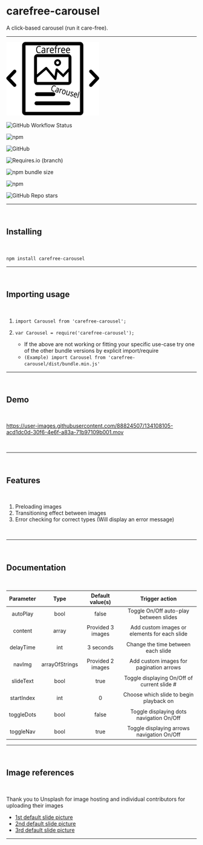 # carefree-carousel

A click-based carousel (run it care-free).

---
![](./assets/carousel.svg)

![GitHub Workflow Status](https://img.shields.io/github/workflow/status/eno-d/carefree-carousel/main?style=for-the-badge)

![npm](https://img.shields.io/npm/v/carefree-carousel?label=Latest&style=for-the-badge)

![GitHub](https://img.shields.io/github/license/eno-d/carefree-carousel?style=for-the-badge)

![Requires.io (branch)](https://img.shields.io/requires/github/eno-d/carefree-carousel/main?style=for-the-badge)

![npm bundle size](https://img.shields.io/bundlephobia/min/carefree-carousel?label=Size&style=for-the-badge)

![npm](https://img.shields.io/npm/dw/carefree-carousel?label=Downloads&style=for-the-badge)

![GitHub Repo stars](https://img.shields.io/github/stars/eno-d/carefree-carousel?style=social)

---

<br/>

## Installing

<br/>

``` npm install carefree-carousel ```

---
<br/>

## Importing usage

<br/>

1. ``` import Carousel from 'carefree-carousel'; ```

2. ``` var Carousel = require('carefree-carousel'); ```

    * If the above are not working or fitting your specific use-case try one of the other bundle versions by explicit import/require 
    - ``` (Example) import Carousel from 'carefree-carousel/dist/bundle.min.js' ```

---

<br/>

## Demo

<br/>

https://user-images.githubusercontent.com/88824507/134108105-acd1dc0d-30f6-4e6f-a83a-71b97109b001.mov

<br/>

---

<br/>

## Features

<br/>

1) Preloading images
2) Transitioning effect between images
3) Error checking for correct types (Will display an error message)

<br/>

---

<br/>

## Documentation

<br/>

| Parameter 	| Type 	| Default value(s)      | Trigger action         
|:------------:	|:-----:|:------------------:|:------------------------:
| autoPlay      | bool 	| false	             | Toggle On/Off auto-play between slides
|               |       |                    |                        
| content       | array | Provided 3 images  | Add custom images or elements for each slide
|               |       |                    |  
| delayTime     | int 	| 3 seconds          | Change the time between each slide 
|               |       |                    | 
| navImg        | arrayOfStrings | Provided 2 images  | Add custom images for pagination arrows 
|               |       |                    | 
| slideText     | bool  | true              | Toggle displaying On/Off of current slide # 
|               |       |                    | 
| startIndex    | int   | 0                  | Choose which slide to begin playback on  
|               |       |                    | 
| toggleDots    | bool  | false              | Toggle displaying dots navigation On/Off 
|               |       |                    | 
| toggleNav     | bool  | true               | Toggle displaying arrows navigation On/Off

---

<br/>

## Image references

<br/>

Thank you to Unsplash for image hosting and individual contributors for uploading their images

* [1st default slide picture](https://unsplash.com/@corey_lyfe)
* [2nd default slide picture](https://unsplash.com/@reallynattu)
* [3rd default slide picture](https://unsplash.com/@rpnickson)

---
